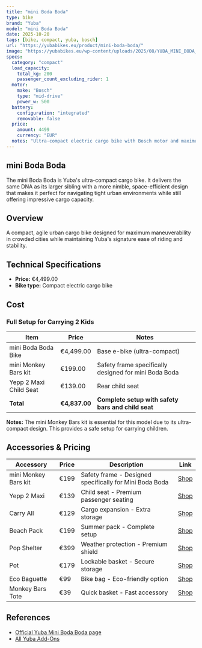 ```yaml
---
title: "mini Boda Boda"
type: bike
brand: "Yuba"
model: "mini Boda Boda"
date: 2025-10-20
tags: [bike, compact, yuba, bosch]
url: "https://yubabikes.eu/product/mini-boda-boda/"
image: "https://yubabikes.eu/wp-content/uploads/2025/08/YUBA_MINI_BODA_BODA_JUILLET_25_ST_JORIOZ__HD-152-1-1.jpg"
specs:
  category: "compact"
  load_capacity:
    total_kg: 200
    passenger_count_excluding_rider: 1
  motor:
    make: "Bosch"
    type: "mid-drive"
    power_w: 500
  battery:
    configuration: "integrated"
    removable: false
  price:
    amount: 4499
    currency: "EUR"
  notes: "Ultra-compact electric cargo bike with Bosch motor and maximum capacity-to-compactness ratio. Short wheelbase, dynamic handling. Sourced from manufacturer specifications."
---
```


## mini Boda Boda

The mini Boda Boda is Yuba's ultra-compact cargo bike. It delivers the same DNA as its larger sibling with a more nimble, space-efficient design that makes it perfect for navigating tight urban environments while still offering impressive cargo capacity.

## Overview

A compact, agile urban cargo bike designed for maximum maneuverability in crowded cities while maintaining Yuba's signature ease of riding and stability.

## Technical Specifications

<!-- BIKE_SPECS_TABLE_START -->
<!-- BIKE_SPECS_TABLE_END -->

- **Price:** €4,499.00
- **Bike type:** Compact electric cargo bike

## Cost

### Full Setup for Carrying 2 Kids

| Item                   | Price         | Notes                                                 |
| ---------------------- | ------------- | ----------------------------------------------------- |
| mini Boda Boda Bike    | €4,499.00     | Base e-bike (ultra-compact)                           |
| mini Monkey Bars kit   | €199.00       | Safety frame specifically designed for mini Boda Boda |
| Yepp 2 Maxi Child Seat | €139.00       | Rear child seat                                       |
| **Total**              | **€4,837.00** | **Complete setup with safety bars and child seat**    |

**Notes:** The mini Monkey Bars kit is essential for this model due to its ultra-compact design. This provides a safe setup for carrying children.

## Accessories & Pricing

| Accessory            | Price | Description                                             | Link                                                       |
| -------------------- | ----- | ------------------------------------------------------- | ---------------------------------------------------------- |
| mini Monkey Bars kit | €199  | Safety frame - Designed specifically for Mini Boda Boda | [Shop](https://yubabikes.eu/product/mini-monkey-bars-kit/) |
| Yepp 2 Maxi          | €139  | Child seat - Premium passenger seating                  | [Shop](https://yubabikes.eu/product/yepp-2-maxi/)          |
| Carry All            | €129  | Cargo expansion - Extra storage                         | [Shop](https://yubabikes.eu/product/carry-all/)            |
| Beach Pack           | €199  | Summer pack - Complete setup                            | [Shop](https://yubabikes.eu/product/beach-pack/)           |
| Pop Shelter          | €399  | Weather protection - Premium shield                     | [Shop](https://yubabikes.eu/product/pop-shelter/)          |
| Pot                  | €179  | Lockable basket - Secure storage                        | [Shop](https://yubabikes.eu/product/pot/)                  |
| Eco Baguette         | €99   | Bike bag - Eco-friendly option                          | [Shop](https://yubabikes.eu/product/eco-baguette/)         |
| Monkey Bars Tote     | €39   | Quick basket - Fast accessory                           | [Shop](https://yubabikes.eu/product/monkey-bars-tote/)     |

## References

- [Official Yuba Mini Boda Boda page](https://yubabikes.eu/product/mini-boda-boda/)
- [All Yuba Add-Ons](https://yubabikes.eu/shop/add-ons/)
